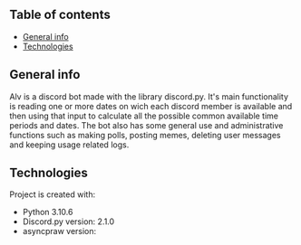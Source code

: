 ## Table of contents
* [General info](#general-info)
* [Technologies](#technologies)

## General info
Alv is a discord bot made with the library discord.py. It's main functionality is reading one or more dates on wich each discord member is available and then using that input to calculate all the possible common available time periods and dates. The bot also has some general use and administrative functions such as making polls, posting memes, deleting user messages and keeping usage related logs.  
	
## Technologies
Project is created with:
* Python 3.10.6
* Discord.py version: 2.1.0
* asyncpraw version: 
	
